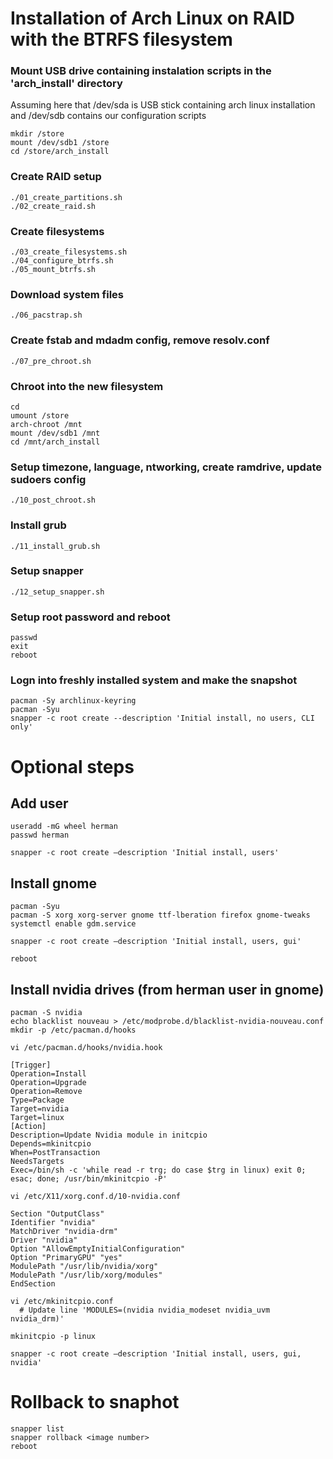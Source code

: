 # Installation of Arch Linux on RAID with the BTRFS filesystem

### Mount USB drive containing instalation scripts in the 'arch_install' directory 
Assuming here that /dev/sda is USB stick containing arch linux installation and /dev/sdb contains our configuration scripts
```
mkdir /store
mount /dev/sdb1 /store
cd /store/arch_install
```

### Create RAID setup
```
./01_create_partitions.sh
./02_create_raid.sh
```

### Create filesystems
```
./03_create_filesystems.sh
./04_configure_btrfs.sh
./05_mount_btrfs.sh
```

### Download system files
```
./06_pacstrap.sh
```

### Create fstab and mdadm config, remove resolv.conf
```
./07_pre_chroot.sh
```

### Chroot into the new filesystem
```
cd
umount /store
arch-chroot /mnt
mount /dev/sdb1 /mnt
cd /mnt/arch_install
```

### Setup timezone, language, ntworking, create ramdrive, update sudoers config
```
./10_post_chroot.sh
```

### Install grub
```
./11_install_grub.sh
```

### Setup snapper
```
./12_setup_snapper.sh
```

### Setup root password and reboot
```
passwd
exit
reboot
```

### Logn into freshly installed system and make the snapshot
```
pacman -Sy archlinux-keyring
pacman -Syu
snapper -c root create --description 'Initial install, no users, CLI only'
```


# Optional steps

## Add user
```
useradd -mG wheel herman
passwd herman

snapper -c root create —description 'Initial install, users'

```

## Install gnome
```
pacman -Syu
pacman -S xorg xorg-server gnome ttf-lberation firefox gnome-tweaks
systemctl enable gdm.service

snapper -c root create —description 'Initial install, users, gui'

reboot
```

## Install nvidia drives (from herman user in gnome)
```
pacman -S nvidia
echo blacklist nouveau > /etc/modprobe.d/blacklist-nvidia-nouveau.conf
mkdir -p /etc/pacman.d/hooks
```

```
vi /etc/pacman.d/hooks/nvidia.hook

[Trigger]
Operation=Install
Operation=Upgrade
Operation=Remove
Type=Package
Target=nvidia
Target=linux
[Action]
Description=Update Nvidia module in initcpio
Depends=mkinitcpio
When=PostTransaction
NeedsTargets
Exec=/bin/sh -c 'while read -r trg; do case $trg in linux) exit 0; esac; done; /usr/bin/mkinitcpio -P'
```

```
vi /etc/X11/xorg.conf.d/10-nvidia.conf

Section "OutputClass"
Identifier "nvidia"
MatchDriver "nvidia-drm"
Driver "nvidia"
Option "AllowEmptyInitialConfiguration"
Option "PrimaryGPU" "yes"
ModulePath "/usr/lib/nvidia/xorg"
ModulePath "/usr/lib/xorg/modules"
EndSection
```

```
vi /etc/mkinitcpio.conf
  # Update line 'MODULES=(nvidia nvidia_modeset nvidia_uvm nvidia_drm)'

mkinitcpio -p linux

snapper -c root create —description 'Initial install, users, gui, nvidia'
```

# Rollback to snaphot

```
snapper list
snapper rollback <image number>
reboot
```
